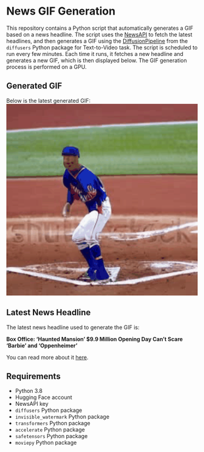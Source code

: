 # News GIF Generation
This repository contains a Python script that automatically generates a GIF based on a news headline. The script uses the [NewsAPI](https://newsapi.org/) to fetch the latest headlines, and then generates a GIF using the [DiffusionPipeline](https://github.com/huggingface/diffusers) from the `diffusers` Python package for Text-to-Video task.
The script is scheduled to run every few minutes. Each time it runs, it fetches a new headline and generates a new GIF, which is then displayed below. The GIF generation process is performed on a GPU.

## Generated GIF
Below is the latest generated GIF:
![Generated GIF](output.gif?raw=true&v=1690740518)

## Latest News Headline
The latest news headline used to generate the GIF is:

**Box Office: ‘Haunted Mansion’ $9.9 Million Opening Day Can’t Scare ‘Barbie’ and ‘Oppenheimer’**

You can read more about it [here](https://variety.com/2023/film/box-office/haunted-mansion-opening-day-barbie-second-weekend-oppenheimer-1235682891/).

## Requirements
- Python 3.8
- Hugging Face account
- NewsAPI key
- `diffusers` Python package
- `invisible_watermark` Python package
- `transformers` Python package
- `accelerate` Python package
- `safetensors` Python package
- `moviepy` Python package
